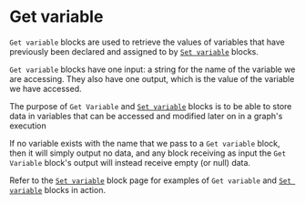 # Get variable

`Get variable` blocks are used to retrieve the values of variables that have previously been declared and assigned to by [`Set variable`](set-variable.md) blocks.

`Get variable` blocks have one input: a string for the name of the variable we are accessing. They also have one output, which is the value of the variable we have accessed.

The purpose of `Get Variable` and [`Set variable`](set-variable.md) blocks is to be able to store data in variables that can be accessed and modified later on in a graph's execution

If no variable exists with the name that we pass to a `Get variable` block, then it will simply output no data, and any block receiving as input the `Get Variable` block's output will instead receive empty (or null) data.&#x20;

Refer to the [`Set variable`](set-variable.md) block page for examples of `Get variable` and [`Set variable`](set-variable.md) blocks in action.
